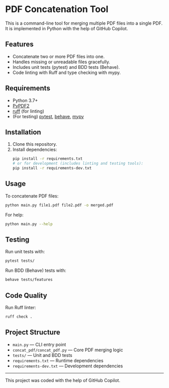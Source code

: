 # PDF Concatenation Tool

This is a command-line tool for merging multiple PDF files into a single PDF. It is implemented in Python with the help of GitHub Copilot.

## Features
- Concatenate two or more PDF files into one.
- Handles missing or unreadable files gracefully.
- Includes unit tests (pytest) and BDD tests (Behave).
- Code linting with Ruff and type checking with mypy.

## Requirements
- Python 3.7+
- [PyPDF2](https://pypi.org/project/PyPDF2/)
- [ruff](https://pypi.org/project/ruff/) (for linting)
- (For testing) [pytest](https://docs.pytest.org/), [behave](https://behave.readthedocs.io/), [mypy](http://mypy-lang.org/)

## Installation
1. Clone this repository.
2. Install dependencies:
   ```sh
   pip install -r requirements.txt
   # or for development (includes linting and testing tools):
   pip install -r requirements-dev.txt
   ```

## Usage
To concatenate PDF files:
```sh
python main.py file1.pdf file2.pdf -o merged.pdf
```

For help:
```sh
python main.py --help
```

## Testing
Run unit tests with:
```sh
pytest tests/
```

Run BDD (Behave) tests with:
```sh
behave tests/features
```

## Code Quality
Run Ruff linter:
```sh
ruff check .
```


## Project Structure
- `main.py` — CLI entry point
- `concat_pdf/concat_pdf.py` — Core PDF merging logic
- `tests/` — Unit and BDD tests
- `requirements.txt` — Runtime dependencies
- `requirements-dev.txt` — Development dependencies

---

This project was coded with the help of GitHub Copilot.
